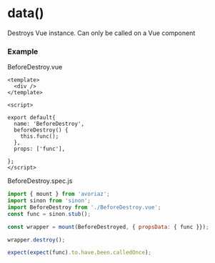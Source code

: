 # data()

Destroys Vue instance. Can only be called on a Vue component

### Example

BeforeDestroy.vue
```vue
<template>
  <div />
</template>

<script>

export default{
  name: 'BeforeDestroy',
  beforeDestroy() {
    this.func();
  },
  props: ['func'],

};
</script>

```

BeforeDestroy.spec.js
```js
import { mount } from 'avoriaz';
import sinon from 'sinon';
import BeforeDestroy from './BeforeDestroy.vue';
const func = sinon.stub();

const wrapper = mount(BeforeDestroyed, { propsData: { func }});

wrapper.destroy();

expect(expect(func).to.have.been.calledOnce);
```
